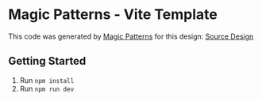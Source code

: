 # Magic Patterns - Vite Template

This code was generated by [Magic Patterns](https://magicpatterns.com) for this design: [Source Design](https://magicpatterns.com/c/v4heju4zbnjhjv2ctxkxxz)

## Getting Started

1. Run `npm install`
2. Run `npm run dev`
